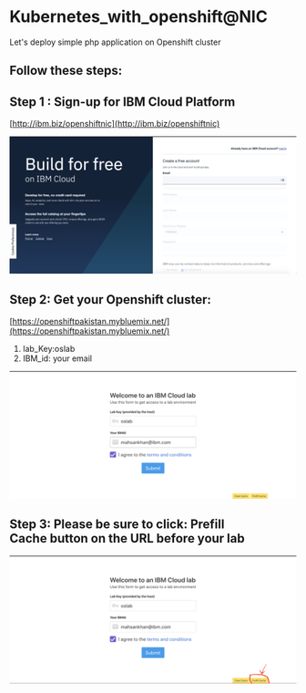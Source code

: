 # Kubernetes_with_openshift@NIC
Let's deploy simple php application on Openshift cluster

## Follow these steps:

## Step 1 : Sign-up for IBM Cloud Platform 

[http://ibm.biz/openshiftnic](http://ibm.biz/openshiftnic)

![GitHub Logo](images/s1.png)

## Step 2: Get your Openshift cluster:
[https://openshiftpakistan.mybluemix.net/](https://openshiftpakistan.mybluemix.net/)
1. lab_Key:oslab
2. IBM_id: your email 

![GitHub Logo](images/s2.png)

## Step 3: Please be sure to click: Prefill Cache button on the URL before your lab

![GitHub Logo](images/s3.png)
